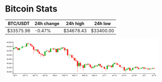 # Bitcoin Stats

BTC/USDT|24h change|24h high|24h low|
|---|---|---|---|
|$33575.96|-0.47%|$34678.43|$33400.00|

<img src="./chart.svg">
